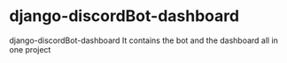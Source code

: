 # django-discordBot-dashboard
django-discordBot-dashboard It contains the bot and the dashboard all in one project 
